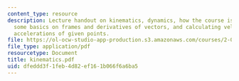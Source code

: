 ```yaml
---
content_type: resource
description: Lecture handout on kinematics, dynamics, how the course is laid out,
  some basics on frames and derivatives of vectors, and calculating velocities and
  accelerations of given points.
file: https://ol-ocw-studio-app-production.s3.amazonaws.com/courses/2-003j-dynamics-and-control-i-fall-2007/dfeddd3f1feb4d82ef161b066f6a6ba5_kinematics.pdf
file_type: application/pdf
resourcetype: Document
title: kinematics.pdf
uid: dfeddd3f-1feb-4d82-ef16-1b066f6a6ba5
---
```

